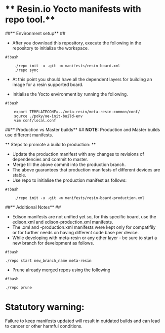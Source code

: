 # ** Resin.io Yocto manifests with repo tool.** #

##** Environment setup** ##

* After you download this repository, execute the following in the repository to initialize the workspace.
```
#!bash

    ./repo init -u .git -m manifests/resin-board.xml
    ./repo sync
```
* At this point you should have all the dependent layers for building an image for a resin supported board.

* Initialise the Yocto environment by running the following.
```
#!bash

    export TEMPLATECONF=../meta-resin/meta-resin-common/conf/
    source ./poky/oe-init-build-env
    vim conf/local.conf
```

##** Production vs Master builds** ##
**NOTE:** Production and Master builds use different manifests.

** Steps to promote a build to production: **

* Update the production manifest with any changes to revisions of dependencies and commit to master.
* Merge till the above commit into the production branch.
* The above guarantees that production manifests of different devices are stable.
* Use repo to initialise the production manifest as follows:
```
#!bash

    ./repo init -u .git -m manifests/resin-board-production.xml
```

##** Additional Notes** ##
* Edison manifests are not unified yet so, for this specific board, use the edison.xml and edison-production.xml manifests.
* The <board>.xml and <board>-production.xml manifests were kept only for compatifily or for further needs on having different code base per device.
* While developing with meta-resin or any other layer - be sure to start a new branch for development as follows.
```
#!bash

./repo start new_branch_name meta-resin
```
* Prune already merged repos using the following
```
#!bash

./repo prune
```
# **Statutory warning:** #
Failure to keep manifests updated will result in outdated builds and can lead to cancer or other harmful conditions.
